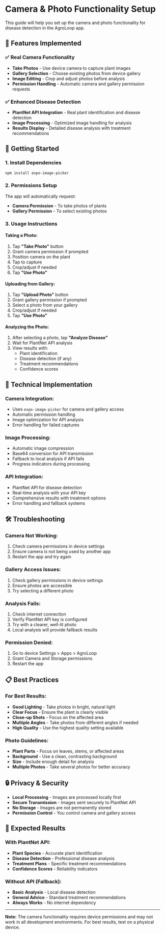 # Camera & Photo Functionality Setup

This guide will help you set up the camera and photo functionality for disease detection in the AgroLoop app.

## 📱 Features Implemented

### ✅ Real Camera Functionality
- **Take Photos** - Use device camera to capture plant images
- **Gallery Selection** - Choose existing photos from device gallery
- **Image Editing** - Crop and adjust photos before analysis
- **Permission Handling** - Automatic camera and gallery permission requests

### ✅ Enhanced Disease Detection
- **PlantNet API Integration** - Real plant identification and disease detection
- **Image Processing** - Optimized image handling for analysis
- **Results Display** - Detailed disease analysis with treatment recommendations

## 🚀 Getting Started

### 1. Install Dependencies
```bash
npm install expo-image-picker
```

### 2. Permissions Setup
The app will automatically request:
- **Camera Permission** - To take photos of plants
- **Gallery Permission** - To select existing photos

### 3. Usage Instructions

#### Taking a Photo:
1. Tap **"Take Photo"** button
2. Grant camera permission if prompted
3. Position camera on the plant
4. Tap to capture
5. Crop/adjust if needed
6. Tap **"Use Photo"**

#### Uploading from Gallery:
1. Tap **"Upload Photo"** button
2. Grant gallery permission if prompted
3. Select a photo from your gallery
4. Crop/adjust if needed
5. Tap **"Use Photo"**

#### Analyzing the Photo:
1. After selecting a photo, tap **"Analyze Disease"**
2. Wait for PlantNet API analysis
3. View results with:
   - Plant identification
   - Disease detection (if any)
   - Treatment recommendations
   - Confidence scores

## 🔧 Technical Implementation

### Camera Integration:
- Uses `expo-image-picker` for camera and gallery access
- Automatic permission handling
- Image optimization for API analysis
- Error handling for failed captures

### Image Processing:
- Automatic image compression
- Base64 conversion for API transmission
- Fallback to local analysis if API fails
- Progress indicators during processing

### API Integration:
- PlantNet API for disease detection
- Real-time analysis with your API key
- Comprehensive results with treatment options
- Error handling and fallback systems

## 🛠️ Troubleshooting

### Camera Not Working:
1. Check camera permissions in device settings
2. Ensure camera is not being used by another app
3. Restart the app and try again

### Gallery Access Issues:
1. Check gallery permissions in device settings
2. Ensure photos are accessible
3. Try selecting a different photo

### Analysis Fails:
1. Check internet connection
2. Verify PlantNet API key is configured
3. Try with a clearer, well-lit photo
4. Local analysis will provide fallback results

### Permission Denied:
1. Go to device Settings > Apps > AgroLoop
2. Grant Camera and Storage permissions
3. Restart the app

## 📋 Best Practices

### For Best Results:
- **Good Lighting** - Take photos in bright, natural light
- **Clear Focus** - Ensure the plant is clearly visible
- **Close-up Shots** - Focus on the affected area
- **Multiple Angles** - Take photos from different angles if needed
- **High Quality** - Use the highest quality setting available

### Photo Guidelines:
- **Plant Parts** - Focus on leaves, stems, or affected areas
- **Background** - Use a clean, contrasting background
- **Size** - Include enough detail for analysis
- **Multiple Photos** - Take several photos for better accuracy

## 🔒 Privacy & Security

- **Local Processing** - Images are processed locally first
- **Secure Transmission** - Images sent securely to PlantNet API
- **No Storage** - Images are not permanently stored
- **Permission Control** - You control camera and gallery access

## 🎯 Expected Results

### With PlantNet API:
- **Plant Species** - Accurate plant identification
- **Disease Detection** - Professional disease analysis
- **Treatment Plans** - Specific treatment recommendations
- **Confidence Scores** - Reliability indicators

### Without API (Fallback):
- **Basic Analysis** - Local disease detection
- **General Advice** - Standard treatment recommendations
- **Always Works** - No internet dependency

---

**Note:** The camera functionality requires device permissions and may not work in all development environments. For best results, test on a physical device. 